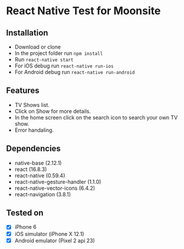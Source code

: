 # React Native Test for Moonsite

## Installation
- Download or clone
- In the project folder run `npm install`
- Run `react-native start`
- For iOS debug run `react-native run-ios`
- For Android debug run `react-native run-android`

## Features
- TV Shows list.
- Click on Show for more details.
- In the home screen click on the search icon to search your own TV show.
- Error handaling.


## Dependencies
- native-base (2.12.1)
- react (16.8.3)
- react-native (0.59.4)
- react-native-gesture-handler (1.1.0)
- react-native-vector-icons (6.4.2)
- react-navigation (3.8.1)

## Tested on
 - [x] iPhone 6
 - [x] iOS simulator (iPhone X 12.1)
 - [x] Android emulator (Pixel 2 api 23)
